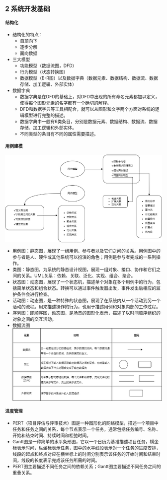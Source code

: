 ## 2 系统开发基础
#### 结构化
- 结构化的特点：
	- 自顶向下
	- 逐步分解
	- 面向数据
- 三大模型
	- 功能模型（数据流图，DFD）
	- 行为模型（状态转换图）
	- 数据模型（E-R图）以及数据字典（数据元素、数据结构、数据流、数据存储、加工逻辑、外部实体）
- 数据字典
	- 数据字典是在DFD的基础上，对DFD中出现的所有命名元素都加以定义，使得每个图形元素的名字都有一个确切的解释。
	- DFD和数据字典等工具相配合，就可以从图形和文字两个方面对系统的逻辑模型进行完整的描述。
	- 数据字典中一般有6类条目，分别是数据元素、数据结构、数据流、数据存储、加工逻辑和外部实体。
	- 不同类型的条目有不同的属性需要描述。
#### 用例建模
![case_model.png](images/case_model.png)
- 用例图：静态图，展现了一组用例、参与者以及它们之间的关系。用例图中的参与者是人、硬件或其他系统可以扮演的角色；用例是参与者完成的一系列操作。
- 类图：静态图，为系统的静态设计视图，展现一组对象、接口、协作和它们之间的关系。UML关系：依赖、关联、泛化、实现、组合、聚合。
- 状态图：动态图，展现了一个状态机，描述单个对象在多个用例中的行为，包括简单状态和组合状态。转换可以通过事件触发器出发，事件发出后相应的监护条件会进行检查。
- 活动图：动态图，是一种特殊的状态图，展现了在系统内从一个活动到另一个活动的流程。用来描述操作的行为，也用于描述用例和对象内部的工作过程。
- 序列图：即顺序图，动态图，是场景的图形化表示，描述了以时间顺序组织的对象之间的交互活动。
- 数据流图
![DFD.png](images/DFD.png)

#### 进度管理
- PERT（项目评估与评审技术）图是一种图形化的网络模型，描述一个项目中任务和任务之间的关系，每个节点表示一个任务，通常包括任务编号、名称、开始和结束时间、持续时间和松弛时间。
- Gantt图是一种简单的水平条形图，它以一个日历为基准描述项目任务，横坐标表示时间，纵坐标表示任务，图中的水平线段表示对一个任务的进度安排，线段的起点和终点对应在横坐标上的时间分别表示该任务的开始时间和结束时间，线段的长度表示完成该任务所需的时间。
- PERT图主要描述不同任务之间的依赖关系；Gantt图主要描述不同任务之间的重叠关系。